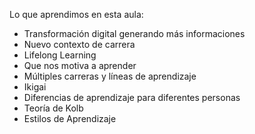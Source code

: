 Lo que aprendimos en esta aula:

- Transformación digital generando más informaciones
- Nuevo contexto de carrera
- Lifelong Learning
- Que nos motiva a aprender
- Múltiples carreras y líneas de aprendizaje
- Ikigai
- Diferencias de aprendizaje para diferentes personas
- Teoría de Kolb
- Estilos de Aprendizaje